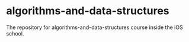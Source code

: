 # algorithms-and-data-structures
The repository for algorithms-and-data-structures course inside the iOS school.
